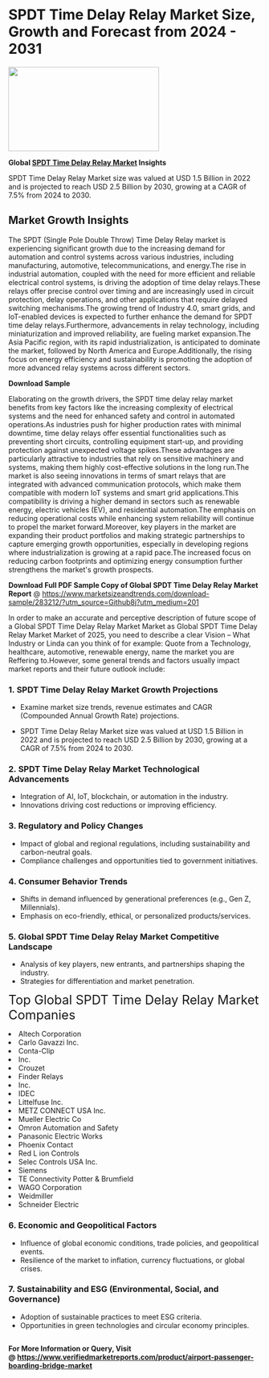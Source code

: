 <H1>SPDT Time Delay Relay Market Size, Growth and Forecast from 2024 - 2031</H1><img class="aligncenter size-medium wp-image-584254" src="https://thirdeyenews.in/wp-content/uploads/2024/09/Global-Market-Research-300x168.jpeg" alt="" width="300" height="168" /><p><strong>Global&nbsp;<a href="https://www.marketsizeandtrends.com/download-sample/283212/?utm_source=Github8j?utm_medium=201">SPDT Time Delay Relay Market</a> Insights</strong></p><p>SPDT Time Delay Relay Market size was valued at USD 1.5 Billion in 2022 and is projected to reach USD 2.5 Billion by 2030, growing at a CAGR of 7.5% from 2024 to 2030.</p><p><h2>Market Growth Insights</h2> <p>The SPDT (Single Pole Double Throw) Time Delay Relay market is experiencing significant growth due to the increasing demand for automation and control systems across various industries, including manufacturing, automotive, telecommunications, and energy.The rise in industrial automation, coupled with the need for more efficient and reliable electrical control systems, is driving the adoption of time delay relays.These relays offer precise control over timing and are increasingly used in circuit protection, delay operations, and other applications that require delayed switching mechanisms.The growing trend of Industry 4.0, smart grids, and IoT-enabled devices is expected to further enhance the demand for SPDT time delay relays.Furthermore, advancements in relay technology, including miniaturization and improved reliability, are fueling market expansion.The Asia Pacific region, with its rapid industrialization, is anticipated to dominate the market, followed by North America and Europe.Additionally, the rising focus on energy efficiency and sustainability is promoting the adoption of more advanced relay systems across different sectors.</p> <p><strong>Download Sample</strong></p> <p>Elaborating on the growth drivers, the SPDT time delay relay market benefits from key factors like the increasing complexity of electrical systems and the need for enhanced safety and control in automated operations.As industries push for higher production rates with minimal downtime, time delay relays offer essential functionalities such as preventing short circuits, controlling equipment start-up, and providing protection against unexpected voltage spikes.These advantages are particularly attractive to industries that rely on sensitive machinery and systems, making them highly cost-effective solutions in the long run.The market is also seeing innovations in terms of smart relays that are integrated with advanced communication protocols, which make them compatible with modern IoT systems and smart grid applications.This compatibility is driving a higher demand in sectors such as renewable energy, electric vehicles (EV), and residential automation.The emphasis on reducing operational costs while enhancing system reliability will continue to propel the market forward.Moreover, key players in the market are expanding their product portfolios and making strategic partnerships to capture emerging growth opportunities, especially in developing regions where industrialization is growing at a rapid pace.The increased focus on reducing carbon footprints and optimizing energy consumption further strengthens the market's growth prospects.</p> <p><span class=""><strong>Download Full PDF Sample Copy of Global SPDT Time Delay Relay Market Report</strong> @ <a href="https://www.marketsizeandtrends.com/download-sample/283212/?utm_source=Github8j?utm_medium=201" target="_blank">https://www.marketsizeandtrends.com/download-sample/283212/?utm_source=Github8j?utm_medium=201</a></span></p><p>In order to make an accurate and perceptive description of future scope of a Global&nbsp;SPDT Time Delay Relay Market Market as Global&nbsp;SPDT Time Delay Relay Market Market of 2025, you need to describe a clear Vision &ndash; What Industry or Linda can you think of for example: Quote from a Technology, healthcare, automotive, renewable energy, name the market you are Reffering to.However, some general trends and factors usually impact market reports and their future outlook include:</p><h3>1.&nbsp;<strong>SPDT Time Delay Relay Market Growth Projections</strong></h3><ul><li>Examine market size trends, revenue estimates and CAGR (Compounded Annual Growth Rate) projections.</li><li><p>SPDT Time Delay Relay Market size was valued at USD 1.5 Billion in 2022 and is projected to reach USD 2.5 Billion by 2030, growing at a CAGR of 7.5% from 2024 to 2030.</p></li></ul><h3>2.&nbsp;<strong>SPDT Time Delay Relay Market Technological Advancements</strong></h3><ul><li>Integration of AI, IoT, blockchain, or automation in the industry.</li><li>Innovations driving cost reductions or improving efficiency.</li></ul><h3>3.&nbsp;<strong>Regulatory and Policy Changes</strong></h3><ul><li>Impact of global and regional regulations, including sustainability and carbon-neutral goals.</li><li>Compliance challenges and opportunities tied to government initiatives.</li></ul><h3>4.&nbsp;<strong>Consumer Behavior Trends</strong></h3><ul><li>Shifts in demand influenced by generational preferences (e.g., Gen Z, Millennials).</li><li>Emphasis on eco-friendly, ethical, or personalized products/services.</li></ul><h3>5.&nbsp;<strong>Global SPDT Time Delay Relay Market Competitive Landscape</strong></h3><ul><li>Analysis of key players, new entrants, and partnerships shaping the industry.</li><li>Strategies for differentiation and market penetration.</li></ul><p data-pm-slice="1 1 []"><span style="color: inherit; font-family: inherit; font-size: 25px;">Top Global SPDT Time Delay Relay Market Companies</span></p><div class="" data-test-id=""><p><li>Altech Corporation</li><li> Carlo Gavazzi Inc.</li><li> Conta-Clip</li><li> Inc.</li><li> Crouzet</li><li> Finder Relays</li><li> Inc.</li><li> IDEC</li><li> Littelfuse Inc.</li><li> METZ CONNECT USA Inc.</li><li> Mueller Electric Co</li><li> Omron Automation and Safety</li><li> Panasonic Electric Works</li><li> Phoenix Contact</li><li> Red L ion Controls</li><li> Selec Controls USA Inc.</li><li> Siemens</li><li> TE Connectivity Potter & Brumfield</li><li> WAGO Corporation</li><li> Weidmiller</li><li> Schneider Electric</li></p></div><h3>6.&nbsp;<strong>Economic and Geopolitical Factors</strong></h3><ul><li>Influence of global economic conditions, trade policies, and geopolitical events.</li><li>Resilience of the market to inflation, currency fluctuations, or global crises.</li></ul><h3>7.&nbsp;<strong>Sustainability and ESG (Environmental, Social, and Governance)</strong></h3><ul><li>Adoption of sustainable practices to meet ESG criteria.</li><li>Opportunities in green technologies and circular economy principles.</li></ul><h2><strong style="font-size: 14px;">For More Information or Query, Visit @&nbsp;</strong><a style="background-color: #ffffff; font-size: 14px;" href="https://www.marketsizeandtrends.com/report/spdt-time-delay-relay-market/" target="_blank">https://www.verifiedmarketreports.com/product/airport-passenger-boarding-bridge-market</a></h2>